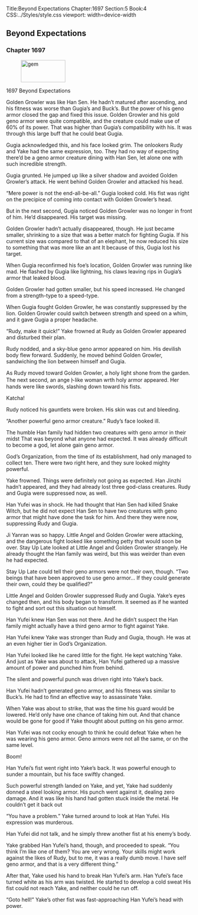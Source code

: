 Title:Beyond Expectations 
Chapter:1697 
Section:5 
Book:4 
CSS:../Styles/style.css 
viewport: width=device-width
  
## Beyond Expectations
### Chapter 1697
  
<figure>
	<img src="../Images/gem.gif" alt="gem" id="gem" width="120" height="60" />
</figure>
  

  
1697 Beyond Expectations

Golden Growler was like Han Sen. He hadn’t matured after ascending, and his fitness was worse than Gugia’s and Buck’s. But the power of his geno armor closed the gap and fixed this issue. Golden Growler and his gold geno armor were quite compatible, and the creature could make use of 60% of its power. That was higher than Gugia’s compatibility with his. It was through this large buff that he could beat Gugia.

Gugia acknowledged this, and his face looked grim. The onlookers Rudy and Yake had the same expression, too. They had no way of expecting there’d be a geno armor creature dining with Han Sen, let alone one with such incredible strength.

Gugia grunted. He jumped up like a silver shadow and avoided Golden Growler’s attack. He went behind Golden Growler and attacked his head.

“Mere power is not the end-all-be-all.” Gugia looked cold. His fist was right on the precipice of coming into contact with Golden Growler’s head.

But in the next second, Gugia noticed Golden Growler was no longer in front of him. He’d disappeared. His target was missing.

Golden Growler hadn’t actually disappeared, though. He just became smaller, shrinking to a size that was a better match for fighting Gugia. If his current size was compared to that of an elephant, he now reduced his size to something that was more like an ant It because of this, Gugia lost his target.

When Gugia reconfirmed his foe’s location, Golden Growler was running like mad. He flashed by Gugia like lightning, his claws leaving rips in Gugia’s armor that leaked blood.

Golden Growler had gotten smaller, but his speed increased. He changed from a strength-type to a speed-type.

When Gugia fought Golden Growler, he was constantly suppressed by the lion. Golden Growler could switch between strength and speed on a whim, and it gave Gugia a proper headache.

“Rudy, make it quick!” Yake frowned at Rudy as Golden Growler appeared and disturbed their plan.

Rudy nodded, and a sky-blue geno armor appeared on him. His devilish body flew forward. Suddenly, he moved behind Golden Growler, sandwiching the lion between himself and Gugia.

As Rudy moved toward Golden Growler, a holy light shone from the garden. The next second, an ange卜like woman wrth holy armor appeared. Her hands were like swords, slashing down toward his fists.

Katcha!

Rudy noticed his gauntlets were broken. His skin was cut and bleeding.

“Another powerful geno armor creature.” Rudy’s face looked ill.

The humble Han family had hidden two creatures with geno armor in their midst That was beyond what anyone had expected. It was already difficult to become a god, let alone gain geno armor.

God’s Organization, from the time of its establishment, had only managed to collect ten. There were two right here, and they sure looked mighty powerful.

Yake frowned. Things were definitely not going as expected. Han Jinzhi hadn’t appeared, and they had already lost three god-class creatures. Rudy and Gugia were suppressed now, as well.

Han Yufei was in shock. He had thought that Han Sen had killed Snake Witch, but he did not expect Han Sen to have two creatures with geno armor that might have done the task for him. And there they were now, suppressing Rudy and Gugia.

Ji Yanran was so happy. Little Angel and Golden Growler were attacking, and the dangerous fight looked like something petty that would soon be over. Stay Up Late looked at Little Angel and Golden Growler strangely. He already thought the Han family was weird, but this was weirder than even he had expected.

Stay Up Late could tell their geno armors were not their own, though. “Two beings that have been approved to use geno armor… If they could generate their own, could they be qualified?”

Little Angel and Golden Growler suppressed Rudy and Gugia. Yake’s eyes changed then, and his body began to transform. It seemed as if he wanted to fight and sort out this situation out himself.

Han Yufei knew Han Sen was not there. And he didn’t suspect the Han family might actually have a third geno armor to fight against Yake.

Han Yufei knew Yake was stronger than Rudy and Gugia, though. He was at an even higher tier in God’s Organization.

Han Yufei looked like he cared little for the fight. He kept watching Yake. And just as Yake was about to attack, Han Yufei gathered up a massive amount of power and punched him from behind.

The silent and powerful punch was driven right into Yake’s back.

Han Yufei hadn’t generated geno armor, and his fitness was similar to Buck’s. He had to find an effective way to assassinate Yake.

When Yake was about to strike, that was the time his guard would be lowered. He’d only have one chance of taking him out. And that chance would be gone for good if Yake thought about putting on his geno armor.

Han Yufei was not cocky enough to think he could defeat Yake when he was wearing his geno armor. Geno armors were not all the same, or on the same level.

Boom!

Han Yufei’s fist went right into Yake’s back. It was powerful enough to sunder a mountain, but his face swiftly changed.

Such powerful strength landed on Yake, and yet, Yake had suddenly donned a steel looking armor. His punch went against it, dealing zero damage. And it was like his hand had gotten stuck inside the metal. He couldn’t get it back out

“You have a problem.” Yake turned around to look at Han Yufei. His expression was murderous.

Han Yufei did not talk, and he simply threw another fist at his enemy’s body.

Yake grabbed Han Yufei’s hand, though, and proceeded to speak. “You think I’m like one of them? You are very wrong. Your skills might work against the likes of Rudy, but to me, it was a really dumb move. I have self geno armor, and that is a very different thing.”

After that, Yake used his hand to break Han Yufei’s arm. Han Yufei’s face turned white as his arm was twisted. He started to develop a cold sweat His fist could not reach Yake, and neither could he run off.

“Goto hell!” Yake’s other fist was fast-approaching Han Yufei’s head with power.
